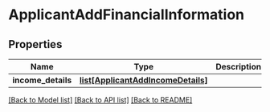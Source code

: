 # ApplicantAddFinancialInformation

## Properties
Name | Type | Description | Notes
------------ | ------------- | ------------- | -------------
**income_details** | [**list[ApplicantAddIncomeDetails]**](ApplicantAddIncomeDetails.md) |  | [optional] 

[[Back to Model list]](../README.md#documentation-for-models) [[Back to API list]](../README.md#documentation-for-api-endpoints) [[Back to README]](../README.md)

